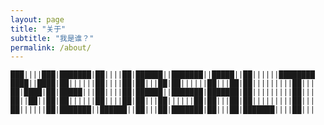 ```yaml
---
layout: page
title: "关于"
subtitle: "我是谁？"
permalink: /about/
---
```



    ███||||███|███████|██||||██|██████||███████||█████||██||||||████████
    ████||████|██||||||██||||██|██|||██|██||||||██|||██|██|||||||||██|||
    ██|████|██|█████|||██||||██|██████||███████|███████|██|||||||||██|||
    ██||██||██|██||||||██||||██|██|||██||||||██|██|||██|██|||||||||██|||
    ██||||||██|███████||██████||██|||██|███████|██|||██|███████||||██|||

                                                                     



